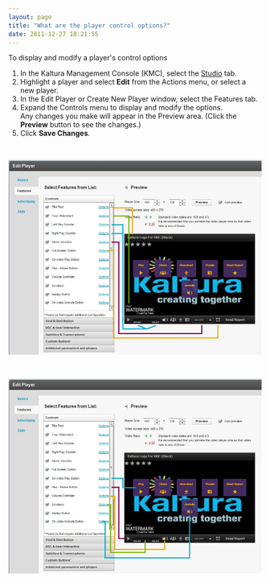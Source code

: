 ```yaml
---
layout: page
title: "What are the player control options?"
date: 2011-12-27 10:21:55
---
```


<p class="mce-procedure">
  To display and modify a player's control options
</p>

1.  In the Kaltura Management Console (KMC), select the <a href="http://www.kaltura.com/index.php/kmc/kmc4#studio%7CplayersList" target="_blank">Studio</a> tab.
2.  Highlight a player and select **Edit** from the Actions menu, or select a new player.
3.  In the Edit Player or Create New Player window, select the Features tab. <span style="font-size: small;"></span>
4.  Expand the Controls menu to display and modify the options.  
    Any changes you make will appear in the Preview area. (Click the **Preview** button to see the changes.)
5.  Click **Save Changes**.

 

<img src="../../assets/147.img">

 

<img src="../../assets/148.img">